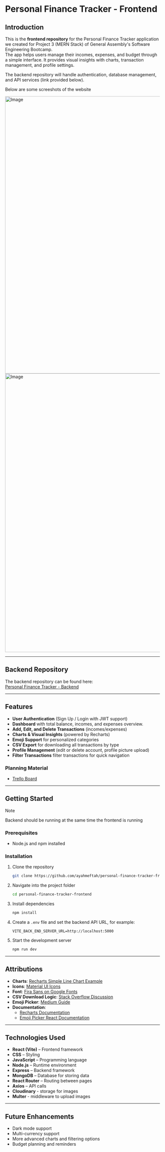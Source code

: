 # Personal Finance Tracker - Frontend  

## Introduction  
This is the **frontend repository** for the Personal Finance Tracker application we created for Project 3 (MERN Stack) of General Assembly's Software Engineering Bootcamp.  
The app helps users manage their incomes, expenses, and budget through a simple interface. It provides visual insights with charts, transaction management, and profile settings.  

The backend repository will handle authentication, database management, and API services (link provided below).  

Below are some screeshots of the website

<img width="1919" height="902" alt="Image" src="https://github.com/user-attachments/assets/221505f7-cda5-4507-aee5-3cd586329fba" />

<img width="1896" height="907" alt="Image" src="https://github.com/user-attachments/assets/b0573f9d-4c2a-4a8f-a95a-8cb685e61794" />

---

## Backend Repository  
The backend repository can be found here:  
[Personal Finance Tracker - Backend](https://github.com/ayahmeftah/personal-finance-tracker-backend)  

---

## Features  
- **User Authentication** (Sign Up / Login with JWT support)  
- **Dashboard** with total balance, incomes, and expenses overview.
- **Add, Edit, and Delete Transactions** (incomes/expenses)  
- **Charts & Visual Insights** (powered by Recharts)  
- **Emoji Support** for personalized categories
- **CSV Export** for downloading all transactions by type
- **Profile Management** (edit or delete account, profile picture upload)  
- **Filter Transactions** filter transactions for quick navigation  

### Planning Material
- [Trello Board](https://trello.com/invite/b/68a0da9190e98701d5915321/ATTIc1e429efc052514d44747f139336719b63618C83/budgetwise-mern-stack-website)

---

## Getting Started  

> [!NOTE]
> Backend should be running at the same time the frontend is running

### Prerequisites  
- Node.js and npm installed  

### Installation  
1. Clone the repository  
   ```bash  
   git clone https://github.com/ayahmeftah/personal-finance-tracker-frontend.git  
   ```

2. Navigate into the project folder  
   ```bash  
   cd personal-finance-tracker-frontend 
   ``` 

3. Install dependencies  
   ```bash  
   npm install 
   ``` 

4. Create a `.env` file and set the backend API URL, for example:  
   ```env  
   VITE_BACK_END_SERVER_URL=http://localhost:5000  
   ```

5. Start the development server  
   ```bash  
   npm run dev  
   ```

---

## Attributions  
- **Charts**: [Recharts Simple Line Chart Example](https://recharts.org/en-US/examples/SimpleLineChart)  
- **Icons**: [Material UI Icons](https://mui.com/material-ui/material-icons/)  
- **Font**: [Fira Sans on Google Fonts](https://fonts.google.com/specimen/Fira+Sans)  
- **CSV Download Logic**: [Stack Overflow Discussion](https://stackoverflow.com/questions/14964035/how-to-export-javascript-array-info-to-csv-on-client-side)  
- **Emoji Picker**: [Medium Guide](https://medium.com/@dmostoller/using-emoji-picker-react-959c06f0b436)  
- **Documentation**:  
  - [Recharts Documentation](https://recharts.org/en-US/)  
  - [Emoji Picker React Documentation](https://www.npmjs.com/package/emoji-picker-react)  

---

## Technologies Used  
- **React (Vite)** – Frontend framework
- **CSS** – Styling
- **JavaScript** – Programming language  
- **Node.js** – Runtime environment  
- **Express** – Backend framework  
- **MongoDB** – Database for storing data 
- **React Router** – Routing between pages  
- **Axios** – API calls
- **Cloudinary** - storage for images
- **Multer** - middleware to upload images

---

## Future Enhancements  
- Dark mode support  
- Multi-currency support  
- More advanced charts and filtering options  
- Budget planning and reminders 
